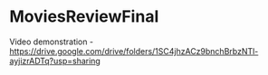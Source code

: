 # MoviesReviewFinal
Video demonstration - https://drive.google.com/drive/folders/1SC4jhzACz9bnchBrbzNTl-ayjizrADTq?usp=sharing

